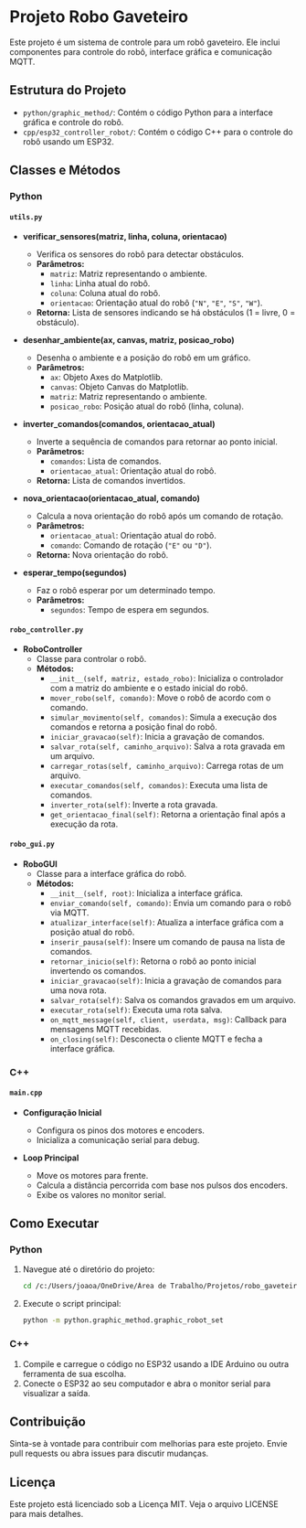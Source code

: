 # Projeto Robo Gaveteiro

Este projeto é um sistema de controle para um robô gaveteiro. Ele inclui componentes para controle do robô, interface gráfica e comunicação MQTT.

## Estrutura do Projeto

- `python/graphic_method/`: Contém o código Python para a interface gráfica e controle do robô.
- `cpp/esp32_controller_robot/`: Contém o código C++ para o controle do robô usando um ESP32.

## Classes e Métodos

### Python

#### `utils.py`

- **verificar_sensores(matriz, linha, coluna, orientacao)**
  - Verifica os sensores do robô para detectar obstáculos.
  - **Parâmetros:**
    - `matriz`: Matriz representando o ambiente.
    - `linha`: Linha atual do robô.
    - `coluna`: Coluna atual do robô.
    - `orientacao`: Orientação atual do robô (`"N"`, `"E"`, `"S"`, `"W"`).
  - **Retorna:** Lista de sensores indicando se há obstáculos (1 = livre, 0 = obstáculo).

- **desenhar_ambiente(ax, canvas, matriz, posicao_robo)**
  - Desenha o ambiente e a posição do robô em um gráfico.
  - **Parâmetros:**
    - `ax`: Objeto Axes do Matplotlib.
    - `canvas`: Objeto Canvas do Matplotlib.
    - `matriz`: Matriz representando o ambiente.
    - `posicao_robo`: Posição atual do robô (linha, coluna).

- **inverter_comandos(comandos, orientacao_atual)**
  - Inverte a sequência de comandos para retornar ao ponto inicial.
  - **Parâmetros:**
    - `comandos`: Lista de comandos.
    - `orientacao_atual`: Orientação atual do robô.
  - **Retorna:** Lista de comandos invertidos.

- **nova_orientacao(orientacao_atual, comando)**
  - Calcula a nova orientação do robô após um comando de rotação.
  - **Parâmetros:**
    - `orientacao_atual`: Orientação atual do robô.
    - `comando`: Comando de rotação (`"E"` ou `"D"`).
  - **Retorna:** Nova orientação do robô.

- **esperar_tempo(segundos)**
  - Faz o robô esperar por um determinado tempo.
  - **Parâmetros:**
    - `segundos`: Tempo de espera em segundos.

#### `robo_controller.py`

- **RoboController**
  - Classe para controlar o robô.
  - **Métodos:**
    - `__init__(self, matriz, estado_robo)`: Inicializa o controlador com a matriz do ambiente e o estado inicial do robô.
    - `mover_robo(self, comando)`: Move o robô de acordo com o comando.
    - `simular_movimento(self, comandos)`: Simula a execução dos comandos e retorna a posição final do robô.
    - `iniciar_gravacao(self)`: Inicia a gravação de comandos.
    - `salvar_rota(self, caminho_arquivo)`: Salva a rota gravada em um arquivo.
    - `carregar_rotas(self, caminho_arquivo)`: Carrega rotas de um arquivo.
    - `executar_comandos(self, comandos)`: Executa uma lista de comandos.
    - `inverter_rota(self)`: Inverte a rota gravada.
    - `get_orientacao_final(self)`: Retorna a orientação final após a execução da rota.

#### `robo_gui.py`

- **RoboGUI**
  - Classe para a interface gráfica do robô.
  - **Métodos:**
    - `__init__(self, root)`: Inicializa a interface gráfica.
    - `enviar_comando(self, comando)`: Envia um comando para o robô via MQTT.
    - `atualizar_interface(self)`: Atualiza a interface gráfica com a posição atual do robô.
    - `inserir_pausa(self)`: Insere um comando de pausa na lista de comandos.
    - `retornar_inicio(self)`: Retorna o robô ao ponto inicial invertendo os comandos.
    - `iniciar_gravacao(self)`: Inicia a gravação de comandos para uma nova rota.
    - `salvar_rota(self)`: Salva os comandos gravados em um arquivo.
    - `executar_rota(self)`: Executa uma rota salva.
    - `on_mqtt_message(self, client, userdata, msg)`: Callback para mensagens MQTT recebidas.
    - `on_closing(self)`: Desconecta o cliente MQTT e fecha a interface gráfica.

### C++

#### `main.cpp`

- **Configuração Inicial**
  - Configura os pinos dos motores e encoders.
  - Inicializa a comunicação serial para debug.

- **Loop Principal**
  - Move os motores para frente.
  - Calcula a distância percorrida com base nos pulsos dos encoders.
  - Exibe os valores no monitor serial.

## Como Executar

### Python

1. Navegue até o diretório do projeto:
   ```sh
   cd /c:/Users/joaoa/OneDrive/Área de Trabalho/Projetos/robo_gaveteiro
   ```

2. Execute o script principal:
   ```sh
   python -m python.graphic_method.graphic_robot_set
   ```

### C++

1. Compile e carregue o código no ESP32 usando a IDE Arduino ou outra ferramenta de sua escolha.
2. Conecte o ESP32 ao seu computador e abra o monitor serial para visualizar a saída.

## Contribuição

Sinta-se à vontade para contribuir com melhorias para este projeto. Envie pull requests ou abra issues para discutir mudanças.

## Licença

Este projeto está licenciado sob a Licença MIT. Veja o arquivo LICENSE para mais detalhes.